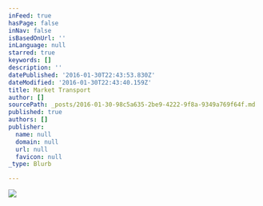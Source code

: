 ```yaml
---
inFeed: true
hasPage: false
inNav: false
isBasedOnUrl: ''
inLanguage: null
starred: true
keywords: []
description: ''
datePublished: '2016-01-30T22:43:53.830Z'
dateModified: '2016-01-30T22:43:40.159Z'
title: Market Transport
author: []
sourcePath: _posts/2016-01-30-98c5a635-2be9-4222-9f8a-9349a769f64f.md
published: true
authors: []
publisher:
  name: null
  domain: null
  url: null
  favicon: null
_type: Blurb

---
```

![](https://s3-us-west-2.amazonaws.com/the-grid-img/p/bb6f0dd109d43644199a180ad5a012282098805e.jpg)